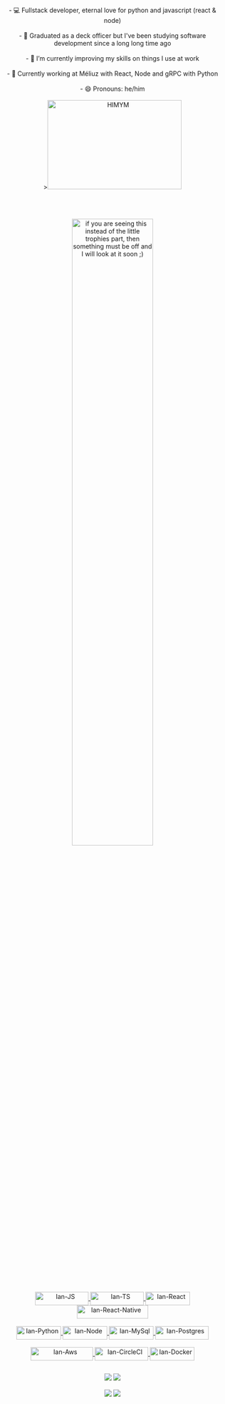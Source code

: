 <div align="center">
  - 💻 Fullstack developer, eternal love for python and javascript (react & node)
  <br>
  <br>
  - 🚢 Graduated as a deck officer but I've been studying software development since a long long time ago
  <br>
  <br>
  - 🌱 I’m currently improving my skills on things I use at work
  <br>
  <br>
  - 👯 Currently working at Méliuz with React, Node and gRPC with Python
  <br>
  <br>
  - 😄 Pronouns: he/him
</div>

<br>

<div align="center" style="display: inline_block">
  ><img alt="HIMYM" height="200" width="301" src="https://media0.giphy.com/media/AWv3UAFkgz39u/giphy.gif?cid=ecf05e477pi6253yzqw6vvddtgntao2a93oeyneu31a3iagz&rid=giphy.gif&ct=g">
</div>
<br>

##

<br>

<div align="center">
  <a href="https://github-profile-trophy.vercel.app/?username=iancoel&column=4&theme=nord&margin-w=4&margin-h=4&no-frame=true&title=MultiLanguage,Commits,Repositories,PullRequest&no-bg=true">
    <img 
         src="https://github-profile-trophy.vercel.app/?username=iancoel&column=4&theme=nord&margin-w=4&margin-h=4&no-frame=true&title=MultiLanguage,Commits,Repositories,PullRequest&no-bg=true"
         align="center"
         title="if you are seeing this instead of the little trophies part, then something must be off and I will look at it soon ;)"
         width="60%"
    />
  </a>
  <br>
  <br>
  <a href="https://github.com/iancoel">

</div>
  
##  
  
<div align="center" style="display: inline_block"><br>
  <img align="center" alt="Ian-JS" height="30" width="120" src="https://img.shields.io/badge/JavaScript-F7DF1E?style=for-the-badge&logo=javascript&logoColor=black">
  <img align="center" alt="Ian-TS" height="30" width="120" src="https://img.shields.io/badge/TypeScript-007ACC?style=for-the-badge&logo=typescript&logoColor=white">
  <img align="center" alt="Ian-React" height="30" width="100" src="https://img.shields.io/badge/React-20232A?style=for-the-badge&logo=react&logoColor=61DAFB">
  <img align="center" alt="Ian-React-Native" height="30" width="160" src="https://img.shields.io/badge/React_Native-20232A?style=for-the-badge&logo=react&logoColor=61DAFB">
  <br>
  <br>
  <img align="center" alt="Ian-Python" height="30" width="100" src="https://img.shields.io/badge/Python-3776AB?style=for-the-badge&logo=python&logoColor=white">
  <img align="center" alt="Ian-Node" height="30" width="100" src="https://img.shields.io/badge/Node.js-43853D?style=for-the-badge&logo=node.js&logoColor=white">
  <img align="center" alt="Ian-MySql" height="30" width="100" src="https://img.shields.io/badge/MySQL-00000F?style=for-the-badge&logo=mysql&logoColor=white">
  <img align="center" alt="Ian-Postgres" height="30" width="120" src="https://img.shields.io/badge/PostgreSQL-316192?style=for-the-badge&logo=postgresql&logoColor=white">
</div>
<div align="center" style="display: inline_block"><br>
  <img align="center" alt="Ian-Aws" height="30" width="140" src="https://img.shields.io/badge/Amazon_AWS-232F3E?style=for-the-badge&logo=amazon-aws&logoColor=white">
  <img align="center" alt="Ian-CircleCI" height="30" width="120" src="https://img.shields.io/badge/CircleCI-000000?style=for-the-badge&logo=circleci&logoColor=white">
  <img align="center" alt="Ian-Docker" height="30" width="100" src="https://img.shields.io/badge/Docker-2496ED?style=for-the-badge&logo=docker&logoColor=white">
</div>

  
##
  
<div align="center"> 
  <a href="https://instagram.com/iannrabbit" target="_blank"><img src="https://img.shields.io/badge/-Instagram-%23E4405F?style=for-the-badge&logo=instagram&logoColor=white" target="_blank"></a>
  <a href = "mailto:ian.coel@outlook.com"><img src="https://img.shields.io/badge/Microsoft_Outlook-0078D4?style=for-the-badge&logo=microsoft-outlook&logoColor=white" target="_blank"></a>
  <br>
  <br>
  <a href="https://www.linkedin.com/in/ian-coel/" target="_blank"><img src="https://img.shields.io/badge/-LinkedIn-%230077B5?style=for-the-badge&logo=linkedin&logoColor=white" target="_blank"></a>
  <a href=https://api.whatsapp.com/send?phone=5591992762735&text=Hello!%20I%20wanted%20to%20talk%20something... target="_blank"><img src="https://img.shields.io/badge/WhatsApp-25D366?style=for-the-badge&logo=whatsapp&logoColor=white" target="_blank"></a>

<br>
